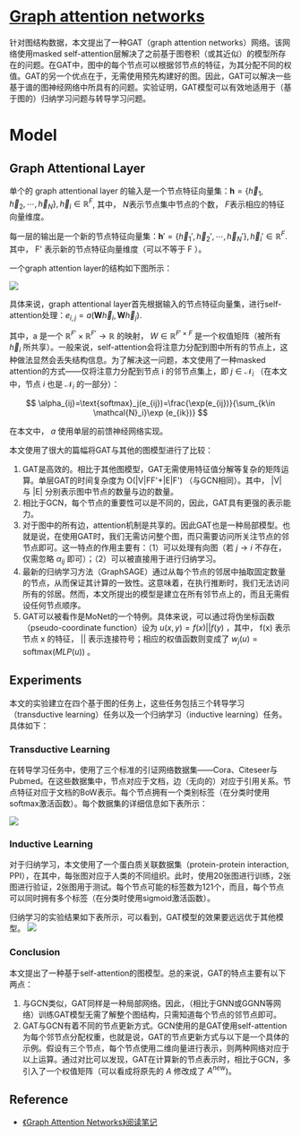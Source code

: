 # [Graph attention networks](https://arxiv.org/pdf/1710.10903.pdf)

针对图结构数据，本文提出了一种GAT（graph attention networks）网络。该网络使用masked self-attention层解决了之前基于图卷积（或其近似）的模型所存在的问题。在GAT中，图中的每个节点可以根据邻节点的特征，为其分配不同的权值。GAT的另一个优点在于，无需使用预先构建好的图。因此，GAT可以解决一些基于谱的图神经网络中所具有的问题。实验证明，GAT模型可以有效地适用于（基于图的）归纳学习问题与转导学习问题。

# Model
## Graph Attentional Layer
单个的 graph attentional layer 的输入是一个节点特征向量集：$\mathbf{h}=\{\overrightarrow{h}_1,\overrightarrow{h}_2, \cdots, \overrightarrow{h}_N\}, \overrightarrow{h}_i\in \mathbb{R}^F$, 其中， $N$表示节点集中节点的个数， $F$表示相应的特征向量维度。

每一层的输出是一个新的节点特征向量集：$\mathbf{h}'=\{\overrightarrow{h}_1',\overrightarrow{h}_2', \cdots, \overrightarrow{h}_N'\}, \overrightarrow{h}_i'\in \mathbb{R}^F$. 其中， F' 表示新的节点特征向量维度（可以不等于 F ）。

一个graph attention layer的结构如下图所示：

![](https://pic3.zhimg.com/80/v2-526634b065899482bbe9811af105ab73_hd.jpg)

具体来说，graph attentional layer首先根据输入的节点特征向量集，进行self-attention处理：$e_{i,j}=a(\mathbf{W}\overrightarrow{h}_i,\mathbf{W}\overrightarrow{h}_j)$.

其中，a 是一个 $\mathbb{R}^{F'}\times\mathbb{R}^{F'}\to\mathbb{R}$ 的映射， $W\in\mathbb{R}^{F'\times F}$ 是一个权值矩阵（被所有 $\vec{h}_{i}$ 所共享）。一般来说，self-attention会将注意力分配到图中所有的节点上，这种做法显然会丢失结构信息。为了解决这一问题，本文使用了一种masked attention的方式——仅将注意力分配到节点 i 的邻节点集上，即 $j\in\mathcal{N}_{i}$ （在本文中，节点 $i$ 也是 $\mathcal{N}_{i}$ 的一部分）：

$$
\alpha_{ij}=\text{softmax}_j(e_{ij})=\frac{\exp(e_{ij})}{\sum_{k\in \mathcal{N}_i}\exp (e_{ik})}
$$

在本文中， $a$ 使用单层的前馈神经网络实现。

本文使用了很大的篇幅将GAT与其他的图模型进行了比较：
1. GAT是高效的。相比于其他图模型，GAT无需使用特征值分解等复杂的矩阵运算。单层GAT的时间复杂度为 O(|V|FF'+|E|F') （与GCN相同）。其中，  |V| 与 |E| 分别表示图中节点的数量与边的数量。
2. 相比于GCN，每个节点的重要性可以是不同的，因此，GAT具有更强的表示能力。
3. 对于图中的所有边，attention机制是共享的。因此GAT也是一种局部模型。也就是说，在使用GAT时，我们无需访问整个图，而只需要访问所关注节点的邻节点即可。这一特点的作用主要有：（1）可以处理有向图（若 $j\to i$ 不存在，仅需忽略 $\alpha_{ij}$ 即可）；（2）可以被直接用于进行归纳学习。
4. 最新的归纳学习方法（GraphSAGE）通过从每个节点的邻居中抽取固定数量的节点，从而保证其计算的一致性。这意味着，在执行推断时，我们无法访问所有的邻居。然而，本文所提出的模型是建立在所有邻节点上的，而且无需假设任何节点顺序。
5. GAT可以被看作是MoNet的一个特例。具体来说，可以通过将伪坐标函数（pseudo-coordinate function）设为 $u(x,y)=f(x)||f(y)$ ，其中， f(x) 表示节点 x 的特征， || 表示连接符号；相应的权值函数则变成了 $w_{j}(u)=\text{softmax}(MLP(u))$ 。

## Experiments
本文的实验建立在四个基于图的任务上，这些任务包括三个转导学习（transductive learning）任务以及一个归纳学习（inductive learning）任务。具体如下：

### Transductive Learning

在转导学习任务中，使用了三个标准的引证网络数据集——Cora、Citeseer与Pubmed。在这些数据集中，节点对应于文档，边（无向的）对应于引用关系。节点特征对应于文档的BoW表示。每个节点拥有一个类别标签（在分类时使用softmax激活函数）。每个数据集的详细信息如下表所示：

![](https://pic3.zhimg.com/80/v2-b0b18a2cf53f26fdcf5ec8e82962659c_hd.jpg)

### Inductive Learning

对于归纳学习，本文使用了一个蛋白质关联数据集（protein-protein interaction, PPI），在其中，每张图对应于人类的不同组织。此时，使用20张图进行训练，2张图进行验证，2张图用于测试。每个节点可能的标签数为121个，而且，每个节点可以同时拥有多个标签（在分类时使用sigmoid激活函数）。

归纳学习的实验结果如下表所示，可以看到，GAT模型的效果要远远优于其他模型。
![](https://pic2.zhimg.com/80/v2-837773a898ae95e49843d5c5ce54f7af_hd.jpg)

### Conclusion
本文提出了一种基于self-attention的图模型。总的来说，GAT的特点主要有以下两点：
1. 与GCN类似，GAT同样是一种局部网络。因此，（相比于GNN或GGNN等网络）训练GAT模型无需了解整个图结构，只需知道每个节点的邻节点即可。
2. GAT与GCN有着不同的节点更新方式。GCN使用的是GAT使用self-attention为每个邻节点分配权重，也就是说，GAT的节点更新方式与以下是一个具体的示例。假设有三个节点，每个节点使用二维向量进行表示，则两种网络对应于以上运算。通过对比可以发现，GAT在计算新的节点表示时，相比于GCN，多引入了一个权值矩阵（可以看成将原先的 $A$ 修改成了 $A^{new}$)。


## Reference
- [《Graph Attention Networks》阅读笔记](https://zhuanlan.zhihu.com/p/34232818)